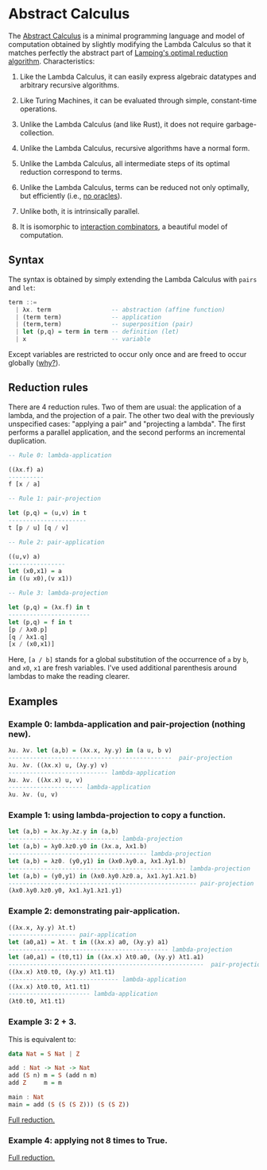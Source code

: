 # Abstract Calculus

The [Abstract Calculus](https://medium.com/@maiavictor/the-abstract-calculus-fe8c46bcf39c) is a minimal programming language and model of computation obtained by slightly modifying the Lambda Calculus so that it matches perfectly the abstract part of [Lamping's optimal reduction algorithm](http://citeseerx.ist.psu.edu/viewdoc/download?doi=10.1.1.90.2386&rep=rep1&type=pdf). Characteristics:

1. Like the Lambda Calculus, it can easily express algebraic datatypes and arbitrary recursive algorithms.

2. Like Turing Machines, it can be evaluated through simple, constant-time operations.

3. Unlike the Lambda Calculus (and like Rust), it does not require garbage-collection.

4. Unlike the Lambda Calculus, recursive algorithms have a normal form.

5. Unlike the Lambda Calculus, all intermediate steps of its optimal reduction correspond to terms.

6. Unlike the Lambda Calculus, terms can be reduced not only optimally, but efficiently (i.e., [no oracles](https://dl.acm.org/citation.cfm?id=1131315)).

7. Unlike both, it is intrinsically parallel.

8. It is isomorphic to [interaction combinators](https://pdfs.semanticscholar.org/6cfe/09aa6e5da6ce98077b7a048cb1badd78cc76.pdf), a beautiful model of computation.

## Syntax

The syntax is obtained by simply extending the Lambda Calculus with `pairs` and `let`:


```haskell
term ::=
  | λx. term                 -- abstraction (affine function)
  | (term term)              -- application
  | (term,term)              -- superposition (pair)
  | let (p,q) = term in term -- definition (let)
  | x                        -- variable
```

Except variables are restricted to occur only once and are freed to occur globally ([why?](https://stackoverflow.com/questions/52048420/can-a-calculus-have-incremental-copying-and-closed-scopes)).

## Reduction rules

There are 4 reduction rules. Two of them are usual: the application of a lambda, and the projection of a pair. The other two deal with the previously unspecified cases: "applying a pair" and "projecting a lambda". The first performs a parallel application, and the second performs an incremental duplication.

```haskell
-- Rule 0: lambda-application

((λx.f) a)
----------
f [x / a]

-- Rule 1: pair-projection

let (p,q) = (u,v) in t
----------------------
t [p / u] [q / v]

-- Rule 2: pair-application

((u,v) a)
----------------
let (x0,x1) = a 
in ((u x0),(v x1))

-- Rule 3: lambda-projection

let (p,q) = (λx.f) in t
-----------------------
let (p,q) = f in t
[p / λx0.p]
[q / λx1.q]
[x / (x0,x1)]
```

Here, `[a / b]` stands for a global substitution of the occurrence of `a` by `b`, and `x0`, `x1` are fresh variables. I've used additional parenthesis around lambdas to make the reading clearer.

## Examples

### Example 0: lambda-application and pair-projection (nothing new).

```haskell
λu. λv. let (a,b) = (λx.x, λy.y) in (a u, b v)
----------------------------------------------  pair-projection
λu. λv. ((λx.x) u, (λy.y) v)
---------------------------- lambda-application
λu. λv. ((λx.x) u, v)
--------------------- lambda-application
λu. λv. (u, v)
```

### Example 1: using lambda-projection to copy a function.

```haskell
let (a,b) = λx.λy.λz.y in (a,b)
------------------------------- lambda-projection
let (a,b) = λy0.λz0.y0 in (λx.a, λx1.b)
--------------------------------------- lambda-projection
let (a,b) = λz0. (y0,y1) in (λx0.λy0.a, λx1.λy1.b)
-------------------------------------------------- lambda-projection
let (a,b) = (y0,y1) in (λx0.λy0.λz0.a, λx1.λy1.λz1.b)
----------------------------------------------------- pair-projection
(λx0.λy0.λz0.y0, λx1.λy1.λz1.y1)
``` 

### Example 2: demonstrating pair-application.

```haskell
((λx.x, λy.y) λt.t) 
------------------- pair-application
let (a0,a1) = λt. t in ((λx.x) a0, (λy.y) a1)
--------------------------------------------- lambda-projection
let (a0,a1) = (t0,t1) in ((λx.x) λt0.a0, (λy.y) λt1.a1)
-------------------------------------------------------  pair-projection
((λx.x) λt0.t0, (λy.y) λt1.t1)
------------------------------- lambda-application
((λx.x) λt0.t0, λt1.t1)
----------------------- lambda-application
(λt0.t0, λt1.t1)
```

### Example 3: 2 + 3.

This is equivalent to:

```haskell
data Nat = S Nat | Z

add : Nat -> Nat -> Nat
add (S n) m = S (add n m)
add Z     m = m

main : Nat
main = add (S (S (S Z))) (S (S Z))
```

[Full reduction.](https://gist.github.com/MaiaVictor/659e047c267a801c7d9cf1970541cb54)

### Example 4: applying not 8 times to True. 

[Full reduction.](https://gist.github.com/MaiaVictor/d565bee7d9083e98ae1470067ce12dbb)
